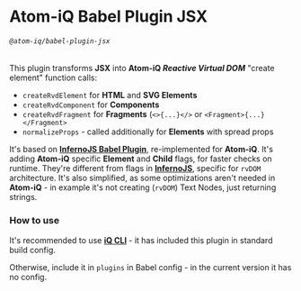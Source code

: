 # Atom-iQ Babel Plugin JSX
###### `@atom-iq/babel-plugin-jsx`
This plugin transforms **JSX** into **Atom-iQ _Reactive Virtual DOM_** "create element" function calls:
- `createRvdElement` for **HTML** and **SVG Elements**
- `createRvdComponent` for **Components**
- `createRvdFragment` for **Fragments** (`<>{...}</>` or `<Fragment>{...}</Fragment>`
- `normalizeProps` - called additionally for **Elements** with spread props

It's based on [**InfernoJS Babel Plugin**](https://github.com/infernojs/babel-plugin-inferno),
re-implemented for **Atom-iQ**. It's adding **Atom-iQ** specific **Element** and **Child** flags,
for faster checks on runtime. They're different from flags in
[**InfernoJS**](https://github.com/infernojs/inferno), specific for `rvDOM` architecture. It's also
simplified, as some optimizations aren't needed in **Atom-iQ** - in example it's not creating
(`rvDOM`) Text Nodes, just returning strings.

### How to use
It's recommended to use [**iQ CLI**](../cli) - it has included this plugin in standard build config.

Otherwise, include it in `plugins` in Babel config - in the current version it has no config.
